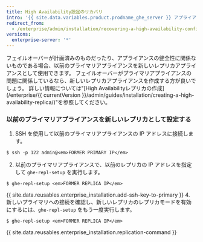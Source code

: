 ```yaml
---
title: High Availability設定のリカバリ
intro: '{{ site.data.variables.product.prodname_ghe_server }} アプライアンスにフェイルオーバーした後は、単一のアプライアンスに頼るのではなく、できるだけ早く冗長性を取り戻す必要があります。'
redirect_from:
  - /enterprise/admin/installation/recovering-a-high-availability-configuration
versions:
  enterprise-server: '*'
---
```


フェイルオーバーが計画済みのものだったり、アプライアンスの健全性に関係ないものである場合、以前のプライマリアプライアンスを新しいレプリカアプライアンスとして使用できます。 フェイルオーバーがプライマリアプライアンスの問題に関係しているなら、新しいレプリカアプライアンスを作成する方が良いでしょう。 詳しい情報については"[High Availabilityレプリカの作成](/enterprise/{{ currentVersion }}/admin/guides/installation/creating-a-high-availability-replica/)"を参照してください。

### 以前のプライマリアプライアンスを新しいレプリカとして設定する

1. SSH を使用して以前のプライマリアプライアンスの IP アドレスに接続します。
  ```shell
  $ ssh -p 122 admin@<em>FORMER PRIMARY IP</em>
  ```
2. 以前のプライマリアプライアンスで、以前のレプリカの IP アドレスを指定して `ghe-repl-setup` を実行します。
  ```shell
  $ ghe-repl-setup <em>FORMER REPLICA IP</em>
  ```
{{ site.data.reusables.enterprise_installation.add-ssh-key-to-primary }}
4. 新しいプライマリへの接続を確認し、新しいレプリカのレプリカモードを有効にするには、`ghe-repl-setup` をもう一度実行します。
  ```shell
  $ ghe-repl-setup <em>FORMER REPLICA IP</em>
  ```
{{ site.data.reusables.enterprise_installation.replication-command }}
